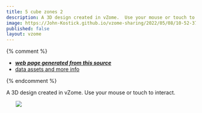 ```yaml
---
title: 5 cube zones 2
description: A 3D design created in vZome.  Use your mouse or touch to interact.
image: https://John-Kostick.github.io/vzome-sharing/2022/05/08/10-52-37-5-cube-zones-2/5-cube-zones-2.png
published: false
layout: vzome
---
```


{% comment %}
 - [***web page generated from this source***](<https://John-Kostick.github.io/vzome-sharing/2022/05/08/5-cube-zones-2-10-52-37.html>)
 - [data assets and more info](<https://github.com/John-Kostick/vzome-sharing/tree/main/2022/05/08/10-52-37-5-cube-zones-2/>)
 
{% endcomment %}

A 3D design created in vZome.  Use your mouse or touch to interact.

<vzome-viewer style="width: 87%; height: 60vh; margin: 5%"
       src="https://John-Kostick.github.io/vzome-sharing/2022/05/08/10-52-37-5-cube-zones-2/5-cube-zones-2.vZome" >
  <img src="https://John-Kostick.github.io/vzome-sharing/2022/05/08/10-52-37-5-cube-zones-2/5-cube-zones-2.png" />
</vzome-viewer>